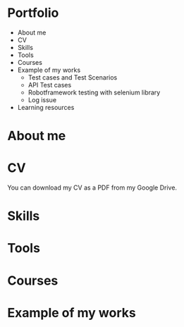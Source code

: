 # Portfolio

- About me
- CV
- Skills
- Tools
- Courses
- Example of my works
    - Test cases and Test Scenarios
    - API Test cases
    - Robotframework testing with selenium library
    - Log issue
- Learning resources

# About me

# CV
You can download my CV as a PDF from my Google Drive.

# Skills

# Tools

# Courses

# Example of my works
